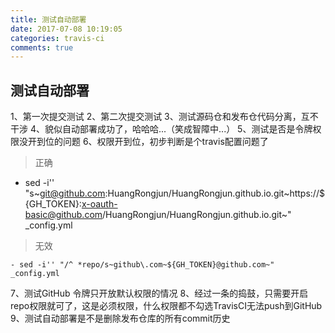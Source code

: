 ```yaml
---
title: 测试自动部署
date: 2017-07-08 10:19:05
categories: travis-ci
comments: true
---
```


测试自动部署
---
1、第一次提交测试
2、第二次提交测试
3、测试源码仓和发布仓代码分离，互不干涉
4、貌似自动部署成功了，哈哈哈...（笑成智障中...）
5、测试是否是令牌权限没开到位的问题
6、权限开到位，初步判断是个travis配置问题了
> 正确

   - sed -i'' "s~git@github.com:HuangRongjun/HuangRongjun.github.io.git~https://${GH_TOKEN}:x-oauth-basic@github.com/HuangRongjun/HuangRongjun.github.io.git~" _config.yml

> 无效

    - sed -i'' "/^ *repo/s~github\.com~${GH_TOKEN}@github.com~" _config.yml

7、测试GitHub 令牌只开放默认权限的情况
8、经过一条的捣鼓，只需要开启repo权限就可了，这是必须权限，什么权限都不勾选TravisCI无法push到GitHub
9、测试自动部署是不是删除发布仓库的所有commit历史